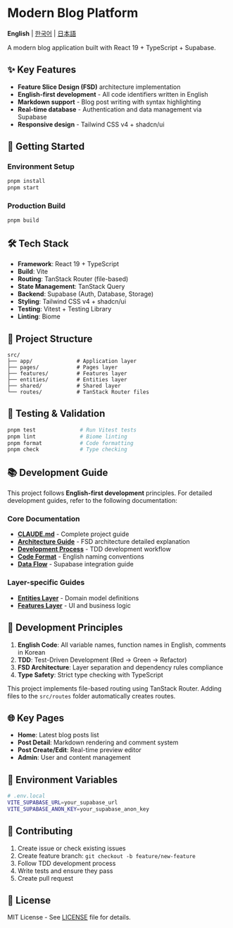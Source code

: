 # Modern Blog Platform

**English** | [한국어](./README.ko.md) | [日本語](./README.jp.md)

A modern blog application built with React 19 + TypeScript + Supabase.

## ✨ Key Features

- **Feature Slice Design (FSD)** architecture implementation
- **English-first development** - All code identifiers written in English
- **Markdown support** - Blog post writing with syntax highlighting
- **Real-time database** - Authentication and data management via Supabase
- **Responsive design** - Tailwind CSS v4 + shadcn/ui

## 🚀 Getting Started

### Environment Setup

```bash
pnpm install
pnpm start
```

### Production Build

```bash
pnpm build
```

## 🛠️ Tech Stack

- **Framework**: React 19 + TypeScript
- **Build**: Vite
- **Routing**: TanStack Router (file-based)
- **State Management**: TanStack Query
- **Backend**: Supabase (Auth, Database, Storage)
- **Styling**: Tailwind CSS v4 + shadcn/ui
- **Testing**: Vitest + Testing Library
- **Linting**: Biome

## 📁 Project Structure

```
src/
├── app/              # Application layer
├── pages/            # Pages layer
├── features/         # Features layer
├── entities/         # Entities layer
├── shared/           # Shared layer
└── routes/           # TanStack Router files
```

## 🧪 Testing & Validation

```bash
pnpm test              # Run Vitest tests
pnpm lint              # Biome linting
pnpm format            # Code formatting
pnpm check             # Type checking
```

## 📚 Development Guide

This project follows **English-first development** principles. For detailed development guides, refer to the following documentation:

### Core Documentation

- **[CLAUDE.md](./CLAUDE.md)** - Complete project guide
- **[Architecture Guide](./docs/claude/architecture/)** - FSD architecture detailed explanation
- **[Development Process](./docs/claude/guides/)** - TDD development workflow
- **[Code Format](./docs/claude/guides/)** - English naming conventions
- **[Data Flow](./docs/claude/guides/)** - Supabase integration guide

### Layer-specific Guides

- **[Entities Layer](./src/entities/CLAUDE.md)** - Domain model definitions
- **[Features Layer](./src/features/CLAUDE.md)** - UI and business logic

## 🎯 Development Principles

1. **English Code**: All variable names, function names in English, comments in Korean
2. **TDD**: Test-Driven Development (Red → Green → Refactor)
3. **FSD Architecture**: Layer separation and dependency rules compliance
4. **Type Safety**: Strict type checking with TypeScript

This project implements file-based routing using TanStack Router. Adding files to the `src/routes` folder automatically creates routes.

## 🌐 Key Pages

- **Home**: Latest blog posts list
- **Post Detail**: Markdown rendering and comment system
- **Post Create/Edit**: Real-time preview editor
- **Admin**: User and content management

## 🔧 Environment Variables

```bash
# .env.local
VITE_SUPABASE_URL=your_supabase_url
VITE_SUPABASE_ANON_KEY=your_supabase_anon_key
```

## 🤝 Contributing

1. Create issue or check existing issues
2. Create feature branch: `git checkout -b feature/new-feature`
3. Follow TDD development process
4. Write tests and ensure they pass
5. Create pull request

## 📄 License

MIT License - See [LICENSE](LICENSE) file for details.